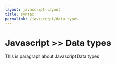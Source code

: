```yaml
---
layout: javascript-layout
title: syntax
permalink: /javascript/data_types
---
```



# Javascript >> Data types
This is paragraph about Javascript Data types